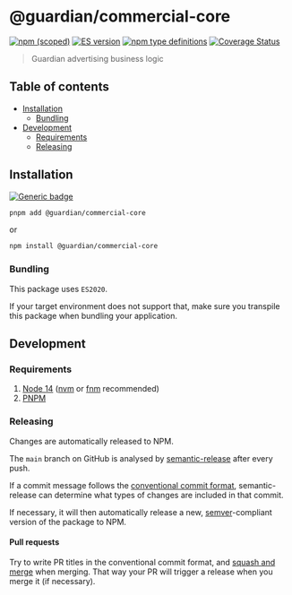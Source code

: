 # @guardian/commercial-core

[![npm (scoped)](https://img.shields.io/npm/v/@guardian/commercial-core)](https://www.npmjs.com/package/@guardian/commercial-core)
[![ES version](https://badgen.net/badge/ES/2020/cyan)](https://tc39.es/ecma262/2020/)
[![npm type definitions](https://img.shields.io/npm/types/@guardian/commercial-core)](https://www.typescriptlang.org/)
[![Coverage Status](https://coveralls.io/repos/github/guardian/commercial-core/badge.svg?branch=main)](https://coveralls.io/github/guardian/commercial-core?branch=main)

> Guardian advertising business logic

<!-- START doctoc generated TOC please keep comment here to allow auto update -->
<!-- DON'T EDIT THIS SECTION, INSTEAD RE-RUN doctoc TO UPDATE -->
## Table of contents

- [Installation](#installation)
  - [Bundling](#bundling)
- [Development](#development)
  - [Requirements](#requirements)
  - [Releasing](#releasing)

<!-- END doctoc generated TOC please keep comment here to allow auto update -->

## Installation

[![Generic badge](https://img.shields.io/badge/google-chat-259082.svg)](https://chat.google.com/room/AAAAPL2MBvE)

```bash
pnpm add @guardian/commercial-core
```

or

```bash
npm install @guardian/commercial-core
```

### Bundling

This package uses `ES2020`.

If your target environment does not support that, make sure you transpile this package when bundling your application.

## Development

### Requirements

1. [Node 14](https://nodejs.org/en/download/) ([nvm][] or [fnm][] recommended)
2. [PNPM](https://pnpm.io/installation)

[nvm]: https://github.com/nvm-sh/nvm
[fnm]: https://github.com/Schniz/fnm

### Releasing

Changes are automatically released to NPM.

The `main` branch on GitHub is analysed by [semantic-release](https://semantic-release.gitbook.io/) after every push.

If a commit message follows the [conventional commit format](https://www.conventionalcommits.org/en/v1.0.0), semantic-release can determine what types of changes are included in that commit.

If necessary, it will then automatically release a new, [semver](https://semver.org/)-compliant version of the package to NPM.

#### Pull requests

Try to write PR titles in the conventional commit format, and [squash and merge](https://docs.github.com/en/free-pro-team@latest/github/collaborating-with-issues-and-pull-requests/about-pull-request-merges#squash-and-merge-your-pull-request-commits) when merging. That way your PR will trigger a release when you merge it (if necessary).
